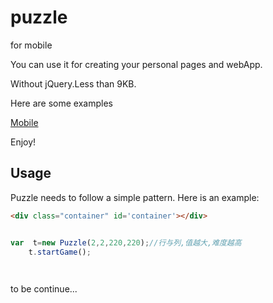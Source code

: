 puzzle
========

for mobile

You can use it for creating your personal pages and webApp.

Without jQuery.Less than 9KB.


Here are some examples

[Mobile](http://henan.qq.com/zt/2014/loveHenan/index-mob.htm)

Enjoy!

## Usage
Puzzle needs to follow a simple pattern. Here is an example:

``` html
<div class="container" id='container'></div>

```

``` js

var  t=new Puzzle(2,2,220,220);//行与列,值越大,难度越高
    t.startGame();

	
```

to be continue...

